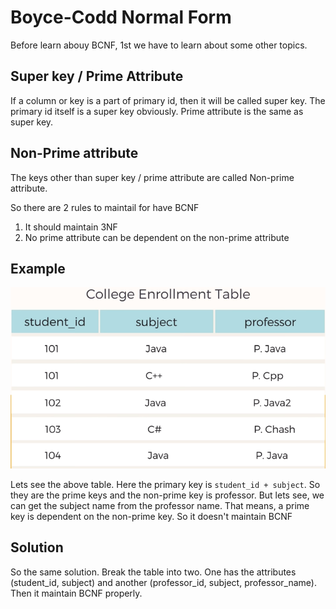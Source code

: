 # Boyce-Codd Normal Form

Before learn abouy BCNF, 1st we have to learn about some other topics.

## Super key / Prime Attribute

If a column or key is a part of primary id, then it will be called super key. The primary id itself is a super key obviously. Prime attribute is the same as super key.

## Non-Prime attribute

The keys other than super key / prime attribute are called Non-prime attribute.

So there are 2 rules to maintail for have BCNF

1. It should maintain 3NF
2. No prime attribute can be dependent on the non-prime attribute

## Example

![Database7](./assets/database7.png)

Lets see the above table. Here the primary key is `student_id + subject`. So they are the prime keys and the non-prime key is professor. But lets see, we can get the subject name from the professor name. That means, a prime key is dependent on the non-prime key. So it doesn't maintain BCNF

## Solution

So the same solution. Break the table into two. One has the attributes (student_id, subject) and another (professor_id, subject, professor_name). Then it maintain BCNF properly.